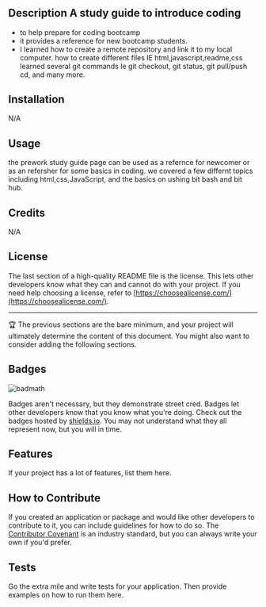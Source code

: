 # <prework study guide>

## Description A study guide to introduce coding

- to help prepare for coding bootcamp
- it provides a reference for new bootcamp students.
-  I learned how to create a remote repository and link it to my local computer.
how  to create different files IE html,javascript,readme,css
learned several git commands Ie git checkout, git status, git pull/push cd, and many more.

## Installation 
N/A

## Usage
the prework study guide page can be used as a refernce for newcomer or as an refersher for some basics in coding. we covered a few differnt topics including html,css,JavaScript, and the basics on ushing bit bash and bit hub.

## Credits
N/A

## License

The last section of a high-quality README file is the license. This lets other developers know what they can and cannot do with your project. If you need help choosing a license, refer to [https://choosealicense.com/](https://choosealicense.com/).

---

🏆 The previous sections are the bare minimum, and your project will ultimately determine the content of this document. You might also want to consider adding the following sections.

## Badges

![badmath](https://img.shields.io/github/languages/top/nielsenjared/badmath)

Badges aren't necessary, but they demonstrate street cred. Badges let other developers know that you know what you're doing. Check out the badges hosted by [shields.io](https://shields.io/). You may not understand what they all represent now, but you will in time.

## Features

If your project has a lot of features, list them here.

## How to Contribute

If you created an application or package and would like other developers to contribute to it, you can include guidelines for how to do so. The [Contributor Covenant](https://www.contributor-covenant.org/) is an industry standard, but you can always write your own if you'd prefer.

## Tests

Go the extra mile and write tests for your application. Then provide examples on how to run them here.
